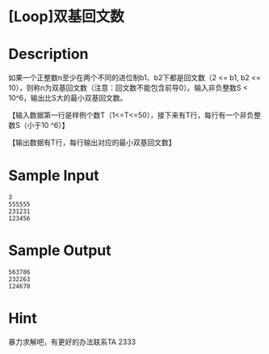 # [Loop]双基回文数

# Description
如果一个正整数n至少在两个不同的进位制b1、b2下都是回文数（2 <= b1, b2 <= 10），则称n为双基回文数（注意：回文数不能包含前导0）。输入非负整数S < 10^6，输出比S大的最小双基回文数。

【输入数据第一行是样例个数T（1<=T<=50），接下来有T行，每行有一个非负整数S（小于10 ^6）】

【输出数据有T行，每行输出对应的最小双基回文数】

# Sample Input
```
3
555555
231231
123456

```

# Sample Output
```
563786
232263
124670

```

# Hint
暴力求解吧，有更好的办法联系TA 2333
